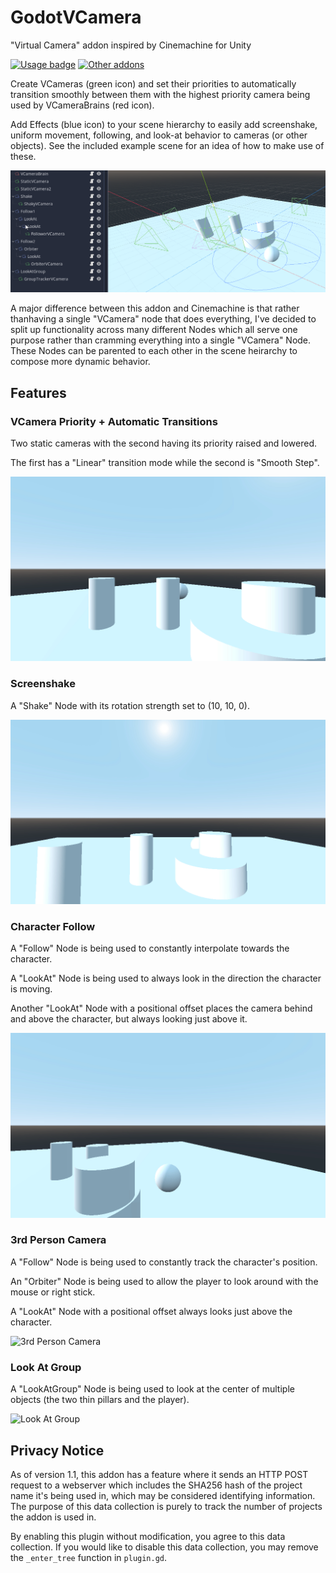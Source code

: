 # GodotVCamera

"Virtual Camera" addon inspired by Cinemachine for Unity

[![Usage badge](https://pluginstats.brycedixon.dev/badge/count?project=VCamera)](#privacy-notice) [![Other addons](https://img.shields.io/badge/-See%20my%20other%20Godot%20addons-informational)](https://godotengine.org/asset-library/asset?user=BryceDixon)

Create VCameras (green icon) and set their priorities to automatically transition smoothly between them with the highest priority camera being used by VCameraBrains (red icon).

Add Effects (blue icon) to your scene hierarchy to easily add screenshake, uniform movement, following, and look-at behavior to cameras (or other objects). See the included example scene for an idea of how to make use of these. 

![Example Scene](https://raw.githubusercontent.com/BtheDestroyer/GodotVCamera/main/addons/virtualcamera/Screenshots/ExampleScene.png)

A major difference between this addon and Cinemachine is that rather thanhaving a single "VCamera" node that does everything, I've decided to split up functionality across many different Nodes which all serve one purpose rather than cramming everything into a single "VCamera" Node. These Nodes can be parented to each other in the scene heirarchy to compose more dynamic behavior.

## Features

### VCamera Priority + Automatic Transitions

Two static cameras with the second having its priority raised and lowered.

The first has a "Linear" transition mode while the second is "Smooth Step".

![Transitions](https://raw.githubusercontent.com/BtheDestroyer/GodotVCamera/main/addons/virtualcamera/Screenshots/Transitions.gif)

### Screenshake

A "Shake" Node with its rotation strength set to (10, 10, 0).

![Screenshake](https://raw.githubusercontent.com/BtheDestroyer/GodotVCamera/main/addons/virtualcamera/Screenshots/Screenshake.gif)

### Character Follow

A "Follow" Node is being used to constantly interpolate towards the character.

A "LookAt" Node is being used to always look in the direction the character is moving.

Another "LookAt" Node with a positional offset places the camera behind and above the character, but always looking just above it.

![Character Follow](https://raw.githubusercontent.com/BtheDestroyer/GodotVCamera/main/addons/virtualcamera/Screenshots/Follwer.gif)

### 3rd Person Camera

A "Follow" Node is being used to constantly track the character's position.

An "Orbiter" Node is being used to allow the player to look around with the mouse or right stick.

A "LookAt" Node with a positional offset always looks just above the character.

![3rd Person Camera](https://raw.githubusercontent.com/BtheDestroyer/GodotVCamera/main/addons/virtualcamera/Screenshots/Orbiter.gif)

### Look At Group

A "LookAtGroup" Node is being used to look at the center of multiple objects (the two thin pillars and the player).

![Look At Group](https://raw.githubusercontent.com/BtheDestroyer/GodotVCamera/main/addons/virtualcamera/Screenshots/LookAtGroup.gif)

## Privacy Notice

As of version 1.1, this addon has a feature where it sends an HTTP POST request to a webserver which includes the SHA256 hash of the project name it's being used in, which may be considered identifying information. The purpose of this data collection is purely to track the number of projects the addon is used in.

By enabling this plugin without modification, you agree to this data collection. If you would like to disable this data collection, you may remove the `_enter_tree` function in `plugin.gd`.
